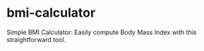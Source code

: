 # bmi-calculator
Simple BMI Calculator: Easily compute Body Mass Index with this straightforward tool.
